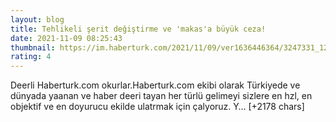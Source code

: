 ```yaml
--- 
layout: blog
title: Tehlikeli şerit değiştirme ve 'makas'a büyük ceza!
date: 2021-11-09 08:25:43
thumbnail: https://im.haberturk.com/2021/11/09/ver1636446364/3247331_1200x627.jpg
rating: 4
---
```

Deerli Haberturk.com okurlar.Haberturk.com ekibi olarak Türkiyede ve dünyada yaanan ve haber deeri tayan her türlü gelimeyi sizlere en hzl, en objektif ve en doyurucu ekilde ulatrmak için çalyoruz. Y… [+2178 chars]